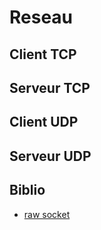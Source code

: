 # Reseau

## Client TCP

## Serveur TCP

## Client UDP

## Serveur UDP

## Biblio

- [raw socket](https://medium.com/geckoboard-under-the-hood/how-to-build-a-network-stack-in-ruby-f73aeb1b661b)